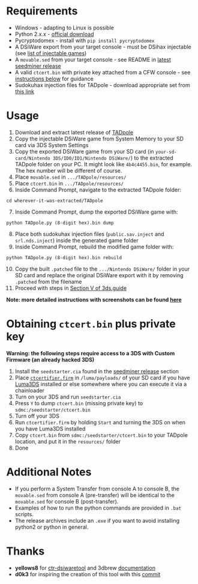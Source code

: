 # Requirements
* Windows - adapting to Linux is possible
* Python 2.x.x - [official download](https://www.python.org/downloads)
* Pycryptodomex - install with `pip install pycryptodomex`
* A DSiWare export from your target console - must be DSihax injectable (see [list of injectable games](https://3ds.hacks.guide/installing-boot9strap-(dsiware-game-injection-list)))
* A `movable.sed` from your target console - see README in [latest seedminer release](https://github.com/zoogie/seedminer/releases/latest)
* A valid `ctcert.bin` with private key attached from a CFW console - see [instructions below](#obtaining-ctcertbin-plus-private-key) for guidance
* Sudokuhax injection files for TADpole - download appropriate set from [this link](https://github.com/YYoshi241/Sudokuhax-4-TADpole/releases/latest)

# Usage
1. Download and extract latest release of [TADpole](https://github.com/zoogie/TADpole/releases/latest)
2. Copy the injectable DSiWare game from System Memory to your SD card via 3DS System Settings
3. Copy the exported DSiWare game from your SD card (in `your-sd-card/Nintendo 3DS/ID0/ID1/Nintendo DSiWare/`) to the extracted TADpole folder on your PC. It might look like `4b4c4455.bin`, for example. The hex number will be different of course.
4. Place `movable.sed` in `.../TADpole/resources/`
5. Place `ctcert.bin` in `.../TADpole/resources/`
6. Inside Command Prompt, navigate to the extracted TADpole folder:
```
cd wherever-it-was-extracted/TADpole
```
7. Inside Command Prompt, dump the exported DSiWare game with:
```
python TADpole.py (8-digit hex).bin dump
```
8. Place both sudokuhax injection files (`public.sav.inject` and `srl.nds.inject`) inside the generated game folder
9. Inside Command Prompt, rebuild the modified game folder with:
```
python TADpole.py (8-digit hex).bin rebuild
```
10. Copy the built `.patched` file to the `.../Nintendo DSiWare/` folder in your SD card and replace the original DSiWare export with it by removing `.patched` from the filename
11. Proceed with steps in [Section V of 3ds.guide](https://3ds.hacks.guide/installing-boot9strap-(dsiware-game-injection))

**Note: more detailed instructions with screenshots can be found [here](http://gbatemp.net/threads/seedminer-single-system-dsiware-injection.495685/page-41#post-7830489)**

# Obtaining `ctcert.bin` plus private key
**Warning: the following steps require access to a 3DS with Custom Firmware (an already hacked 3DS)**
1. Install the `seedstarter.cia` found in the [seedminer release](https://github.com/zoogie/seedminer/releases/latest) section
2. Place [`ctcertifier.firm`](https://github.com/zoogie/seedminer_toolbox/tree/master/ctcertifier) in `/luma/payloads/` of your SD card if you have [Luma3DS](https://github.com/AuroraWright/Luma3DS/wiki/Optional-features#firm-payload-chainloader) installed or else somewhere where you can execute it via a chainloader
3. Turn on your 3DS and run `seedstarter.cia`
4. Press `Y` to dump `ctcert.bin` (missing private key) to `sdmc:/seedstarter/ctcert.bin`
5. Turn off your 3DS
6. Run `ctcertifier.firm` by holding `Start` and turning the 3DS on when you have Luma3DS installed
7. Copy `ctcert.bin` from `sdmc:/seedstarter/ctcert.bin` to your TADpole location, and put it in the `resources/` folder
8. Done

# Additional Notes
* If you perform a System Transfer from console A to console B, the `movable.sed` from console A (pre-transfer) will be identical to the `movable.sed` for console B (post-transfer).
* Examples of how to run the python commands are provided in `.bat` scripts.
* The release archives include an `.exe` if you want to avoid installing python2 or python in general.

# Thanks
* **yellows8** for [ctr-dsiwaretool](https://github.com/yellows8/ctr-dsiwaretool) and 3dbrew [documentation](https://www.3dbrew.org/wiki/DSiWare_Exports)
* **d0k3** for inspiring the creation of this tool with this [commit](https://github.com/d0k3/GodMode9/commit/ec861a7bf7c162c605aea353c0b9cebe7fa80e71)

